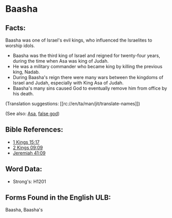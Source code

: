 # Baasha

## Facts:

Baasha was one of Israel's evil kings, who influenced the Israelites to worship idols.

* Baasha was the third king of Israel and reigned for twenty-four years, during the time when Asa was king of Judah.
* He was a military commander who became king by killing the previous king, Nadab.
* During Baasha's reign there were many wars between the kingdoms of Israel and Judah, especially with King Asa of Judah.
* Baasha's many sins caused God to eventually remove him from office by his death.

(Translation suggestions: [[rc://en/ta/man/jit/translate-names]])

(See also: [Asa](../names/asa.md), [false god](../kt/falsegod.md))

## Bible References:

* [1 Kings 15:17](rc://en/tn/help/1ki/15/17)
* [2 Kings 09:09](rc://en/tn/help/2ki/09/09)
* [Jeremiah 41:09](rc://en/tn/help/jer/41/09)

## Word Data:

* Strong's: H1201

## Forms Found in the English ULB:

Baasha, Baasha's


